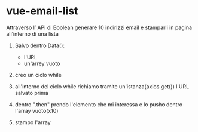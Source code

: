 # vue-email-list

Attraverso l’ API di Boolean generare 10 indirizzi email e stamparli in pagina all’interno di una lista

1. Salvo dentro Data():

     - l'URL 
     - un'arrey vuoto

2. creo un ciclo while

3. all'interno del ciclo while richiamo tramite un'istanza(axios.get()) l'URL salvato prima

4. dentro ".then" prendo l'elemento che mi interessa e lo pusho dentro l'array vuoto(x10)

5. stampo l'array 

